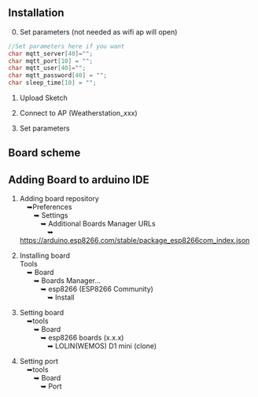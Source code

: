 
## Installation

0) Set parameters (not needed as wifi ap will open)

```C++
//Set parameters here if you want
char mqtt_server[40]="";
char mqtt_port[10] = "";
char mqtt_user[40]="";
char mqtt_password[40] = "";
char sleep_time[10] = "";
```

1) Upload Sketch

2) Connect to AP (Weatherstation_xxx)

3) Set parameters


## Board scheme



## Adding Board to arduino IDE

1) Adding board repository <br/>
&emsp;➥Preferences <br/>
&emsp;&emsp;➥	Settings <br/> 
&emsp;&emsp;&emsp;➥	Additional Boards Manager URLs <br/>
&emsp;&emsp;&emsp;&emsp;➥	https://arduino.esp8266.com/stable/package_esp8266com_index.json <br/>


2) Installing board <br/>
Tools <br/>
&emsp;➥ Board <br/>
&emsp;&emsp;➥ Boards Manager...<br/>
&emsp;&emsp;&emsp;➥ esp8266 (ESP8266 Community) <br/>
&emsp;&emsp;&emsp;&emsp;➥ Install<br/>

3) Setting board <br/>
&emsp;➥tools<br/>
&emsp;&emsp;➥ Board <br/>
&emsp;&emsp;&emsp;➥ esp8266 boards (x.x.x)  <br/>
&emsp;&emsp;&emsp;&emsp;➥ LOLIN(WEMOS) D1 mini (clone) <br/>

4) Setting port <br/>
&emsp;➥tools<br/>
&emsp;&emsp;➥  Board<br/>
&emsp;&emsp;&emsp;➥  Port


